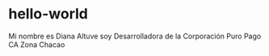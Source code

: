 # hello-world
Mi nombre es Diana Altuve soy Desarrolladora de la Corporación Puro Pago CA Zona Chacao
